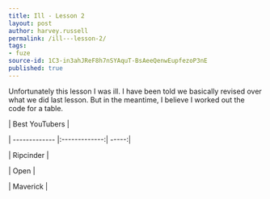 ```yaml
---
title: Ill - Lesson 2
layout: post
author: harvey.russell
permalink: /ill---lesson-2/
tags:
- fuze
source-id: 1C3-in3ahJReF8h7nSYAquT-BsAeeQenwEupfezoP3nE
published: true
---
```

Unfortunately this lesson I was ill. I have been told we basically revised over what we did last lesson. But in the meantime, I believe I worked out the code for a table.

|          Best YouTubers          |

| ------------- |:-------------:| -----:|

|                 Ripcinder             |

|                  Open                  |      

|                 Maverick             |

